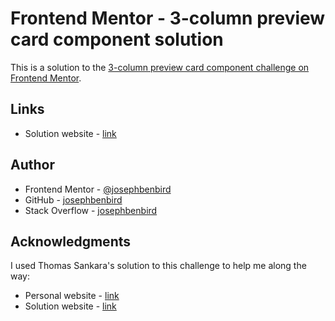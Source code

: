 # Frontend Mentor - 3-column preview card component solution

This is a solution to the [3-column preview card component challenge on Frontend Mentor](https://www.frontendmentor.io/challenges/3column-preview-card-component-pH92eAR2-/).

## Links

- Solution website - [link](https://frontend-mentor-3-column-preview-card-component.netlify.app/)

## Author

- Frontend Mentor - [@josephbenbird](https://www.frontendmentor.io/profile/josephbenbird/)
- GitHub - [josephbenbird](https://github.com/josephbenbird/)
- Stack Overflow - [josephbenbird](https://stackoverflow.com/users/16309621/joseph-bird)

## Acknowledgments

I used Thomas Sankara's solution to this challenge to help me along the way:

- Personal website - [link](https://tsbsankara.co.ke/)
- Solution website - [link](https://tsbdesigns-preview-card-component.netlify.app/)
